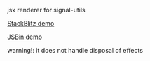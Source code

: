 jsx renderer for signal-utils

[StackBlitz demo](https://stackblitz.com/edit/github-rczk1z?file=src%2FApp.jsx)

[JSBin demo](https://jsbin.com/caguruw/edit?html,output)

warning!: it does not handle disposal of effects
